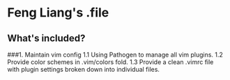 Feng Liang's .file
========

What's included?
--------
###1. Maintain vim config
1.1 Using Pathogen to manage all vim plugins.
1.2 Provide color schemes in .vim/colors fold.
1.3 Provide a clean \.vimrc file with plugin settings broken down into individual files.
